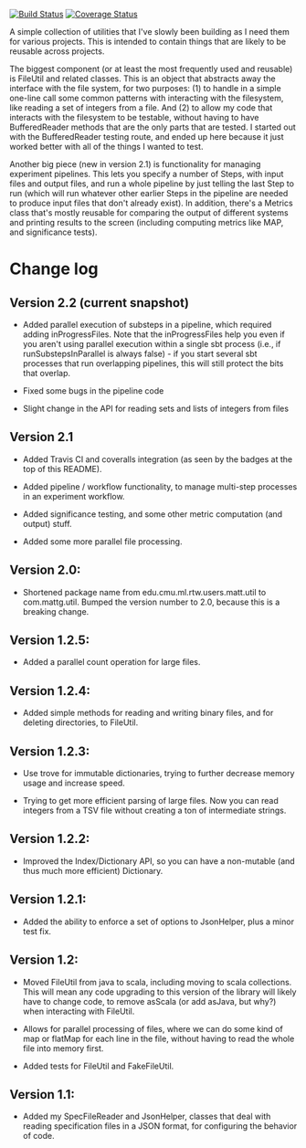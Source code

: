 [![Build Status](https://travis-ci.org/matt-gardner/util.svg?branch=master)](https://travis-ci.org/matt-gardner/util)
[![Coverage Status](https://coveralls.io/repos/github/matt-gardner/util/badge.svg?branch=master)](https://coveralls.io/github/matt-gardner/util?branch=master)

A simple collection of utilities that I've slowly been building as I need them for various
projects.  This is intended to contain things that are likely to be reusable across projects.

The biggest component (or at least the most frequently used and reusable) is FileUtil and related
classes.  This is an object that abstracts away the interface with the file system, for two
purposes: (1) to handle in a simple one-line call some common patterns with interacting with the
filesystem, like reading a set of integers from a file. And (2) to allow my code that interacts
with the filesystem to be testable, without having to have BufferedReader methods that are the
only parts that are tested.  I started out with the BufferedReader testing route, and ended up
here because it just worked better with all of the things I wanted to test.

Another big piece (new in version 2.1) is functionality for managing experiment pipelines.  This
lets you specify a number of Steps, with input files and output files, and run a whole pipeline by
just telling the last Step to run (which will run whatever other earlier Steps in the pipeline are
needed to produce input files that don't already exist).  In addition, there's a Metrics class
that's mostly reusable for comparing the output of different systems and printing results to the
screen (including computing metrics like MAP, and significance tests).

# Change log

## Version 2.2 (current snapshot)

- Added parallel execution of substeps in a pipeline, which required adding inProgressFiles.  Note
  that the inProgressFiles help you even if you aren't using parallel execution within a single sbt
process (i.e., if runSubstepsInParallel is always false) - if you start several sbt processes that
run overlapping pipelines, this will still protect the bits that overlap.

- Fixed some bugs in the pipeline code

- Slight change in the API for reading sets and lists of integers from files

## Version 2.1

- Added Travis CI and coveralls integration (as seen by the badges at the top of this README).

- Added pipeline / workflow functionality, to manage multi-step processes in an
  experiment workflow.

- Added significance testing, and some other metric computation (and output) stuff.

- Added some more parallel file processing.

## Version 2.0:

- Shortened package name from edu.cmu.ml.rtw.users.matt.util to com.mattg.util.  Bumped the
  version number to 2.0, because this is a breaking change.

## Version 1.2.5:

- Added a parallel count operation for large files.

## Version 1.2.4:

- Added simple methods for reading and writing binary files, and for deleting directories, to
  FileUtil.

## Version 1.2.3:

- Use trove for immutable dictionaries, trying to further decrease memory usage and increase speed.

- Trying to get more efficient parsing of large files.  Now you can read integers from a TSV file
  without creating a ton of intermediate strings.

## Version 1.2.2:

- Improved the Index/Dictionary API, so you can have a non-mutable (and thus much more efficient)
  Dictionary.

## Version 1.2.1:

- Added the ability to enforce a set of options to JsonHelper, plus a minor test fix.

## Version 1.2:

- Moved FileUtil from java to scala, including moving to scala collections.  This will mean any
  code upgrading to this version of the library will likely have to change code, to remove asScala
(or add asJava, but why?) when interacting with FileUtil.

- Allows for parallel processing of files, where we can do some kind of map or flatMap for
  each line in the file, without having to read the whole file into memory first.

- Added tests for FileUtil and FakeFileUtil.

## Version 1.1:

- Added my SpecFileReader and JsonHelper, classes that deal with reading specification files in a
  JSON format, for configuring the behavior of code.
